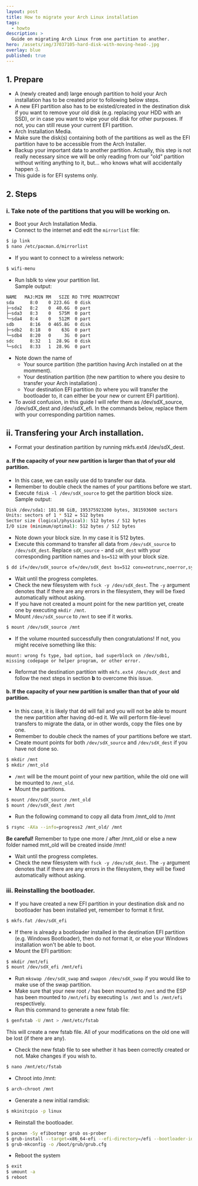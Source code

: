 ```yaml
---
layout: post
title: How to migrate your Arch Linux installation
tags:
  - howto
description: >
  Guide on migrating Arch Linux from one partition to another.
hero: /assets/img/37037105-hard-disk-with-moving-head-.jpg
overlay: blue
published: true
---
```


## 1. Prepare
- A (newly created and) large enough partition to hold your Arch installation has to be created prior to following below steps.
- A new EFI partition also has to be existed/created in the destination disk if you want to remove your old disk (e.g. replacing your HDD with an SSD), or in case you want to wipe your old disk for other purposes. If not, you can still reuse your current EFI partition.
- Arch Installation Media.
- Make sure the disk(s) containing both of the partitions as well as the EFI partition have to be accessible from the Arch Installer.
- Backup your important data to another partition. Actually, this step is not really necessary since we will be only reading from our "old" partition without writing anything to it, but... who knows what will accidentally happen :).
- This guide is for EFI systems only.

## 2. Steps
### i. Take note of the partitions that you will be working on.
- Boot your Arch Installation Media.
- Connect to the internet and edit the `mirrorlist` file:

```bash
$ ip link
$ nano /etc/pacman.d/mirrorlist
```

- If you want to connect to a wireless network:
```bash
$ wifi-menu
```

- Run lsblk to view your partition list.<br>Sample output:

```bash
NAME   MAJ:MIN RM   SIZE RO TYPE MOUNTPOINT
sda      8:0    0 223.6G  0 disk
├─sda2   8:2    0  40.6G  0 part 
├─sda3   8:3    0   575M  0 part 
└─sda4   8:4    0   512M  0 part 
sdb      8:16   0 465.8G  0 disk 
├─sdb2   8:18   0    63G  0 part 
└─sdb4   8:20   0     3G  0 part 
sdc      8:32   1  28.9G  0 disk 
└─sdc1   8:33   1  28.9G  0 part
```

- Note down the name of
  - Your source partition (the partition having Arch installed on at the momment).
  - Your destination partition (the new partition to where you desire to transfer your Arch installation) .
  - Your destination EFI partition (to where you will transfer the bootloader to, it can either be your new or current EFI partition).
- To avoid confusion, in this guide I will refer them as /dev/sdX_source, /dev/sdX_dest and /dev/sdX_efi. In the commands below, replace them with your corresponding partition names.

## ii. Transfering your Arch installation.
- Format your destination partition by running mkfs.ext4 /dev/sdX_dest.

#### a. If the capacity of your new partition is larger than that of your old partition.
- In this case, we can easily use dd to transfer our data.
- Remember to double check the names of your partitions before we start.
- Execute `fdisk -l /dev/sdX_source` to get the partition block size.<br>Sample output:

```bash
Disk /dev/sda1: 181.98 GiB, 195375923200 bytes, 381593600 sectors
Units: sectors of 1 * 512 = 512 bytes
Sector size (logical/physical): 512 bytes / 512 bytes
I/O size (minimum/optimal): 512 bytes / 512 bytes
```

- Note down your block size. In my case it is 512 bytes.
- Execute this command to transfer all data from `/dev/sdX_source` to `/dev/sdX_dest`. Replace `sdX_source` - and `sdX_dest` with your corresponding partition names and `bs=512` with your block size.

```bash
$ dd if=/dev/sdX_source of=/dev/sdX_dest bs=512 conv=notrunc,noerror,sync status=progress
```

- Wait until the progress completes.
- Check the new filesystem with `fsck -y /dev/sdX_dest`. The `-y` argument denotes that if there are any errors in the filesystem, they will be fixed automatically without asking.
- If you have not created a mount point for the new partition yet, create one by executing `mkdir /mnt`.
- Mount `/dev/sdX_source` to `/mnt` to see if it works.

```bash
$ mount /dev/sdX_source /mnt
```

- If the volume mounted successfully then congratulations! If not, you might receive something like this:

```
mount: wrong fs type, bad option, bad superblock on /dev/sdb1, 
missing codepage or helper program, or other error.
```

- Reformat the destination partition with `mkfs.ext4 /dev/sdX_dest` and follow the next steps in section **b** to overcome this issue.

#### b. If the capacity of your new partition is smaller than that of your old partition.
- In this case, it is likely that dd will fail and you will not be able to mount the new partition after having dd-ed it. We will perform file-level transfers to migrate the data, or in other words, copy the files one by one.
- Remember to double check the names of your partitions before we start.
- Create mount points for both `/dev/sdX_source` and `/dev/sdX_dest` if you have not done so.

```bash
$ mkdir /mnt
$ mkdir /mnt_old 
```

- `/mnt` will be the mount point of your new partition, while the old one will be mounted to `/mnt_old`.
- Mount the partitions.

```bash
$ mount /dev/sdX_source /mnt_old
$ mount /dev/sdX_dest /mnt
```

- Run the following command to copy all data from /mnt_old to /mnt

```bash
$ rsync -AXa --info=progress2 /mnt_old/ /mnt
```
**Be careful!** Remember to type one more / after /mnt_old or else a new folder named mnt_old will be created inside /mnt!

- Wait until the progress completes.
- Check the new filesystem with `fsck -y /dev/sdX_dest`. The `-y` argument denotes that if there are any errors in the filesystem, they will be fixed automatically without asking.

### iii. Reinstalling the bootloader.
- If you have created a new EFI partition in your destination disk and no bootloader has been installed yet, remember to format it first.

```bash
$ mkfs.fat /dev/sdX_efi
```
- If there is already a bootloader installed in the destination EFI partition (e.g. Windows Bootloader), then do not format it, or else your Windows installation won't be able to boot.
- Mount the EFI partition:

```bash
$ mkdir /mnt/efi
$ mount /dev/sdX_efi /mnt/efi
```
- Run `mkswap /dev/sdX_swap` and `swapon /dev/sdX_swap` if you would like to make use of the swap partition.
- Make sure that your new root `/` has been mounted to `/mnt` and the ESP has been mounted to `/mnt/efi` by executing `ls /mnt` and `ls /mnt/efi` respectively.
- Run this command to generate a new fstab file:

```bash
$ genfstab -U /mnt > /mnt/etc/fstab
```
This will create a new fstab file. All of your modifications on the old one will be lost (if there are any).
- Check the new fstab file to see whether it has been correctly created or not. Make changes if you wish to.
```bash
$ nano /mnt/etc/fstab
```
- Chroot into /mnt:
```bash
$ arch-chroot /mnt
```
- Generate a new initial ramdisk:
```bash
$ mkinitcpio -p linux
```
- Reinstall the bootloader.
```bash
$ pacman -Sy efibootmgr grub os-prober
$ grub-install --target=x86_64-efi --efi-directory=/efi --bootloader-id=GRUB
$ grub-mkconfig -o /boot/grub/grub.cfg
```
- Reboot the system
```bash
$ exit
$ umount -a
$ reboot
```